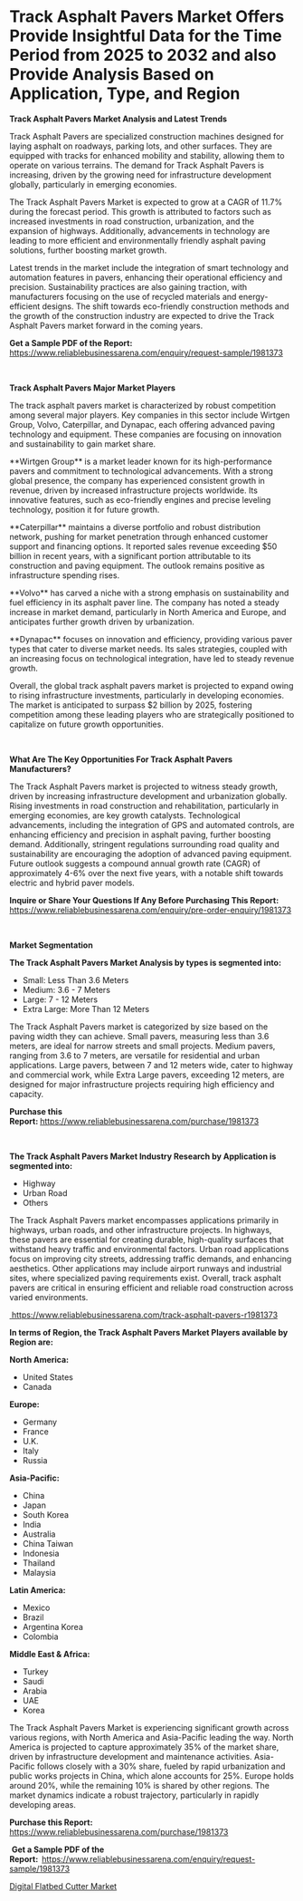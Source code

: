 <p><h1>Track Asphalt Pavers Market Offers Provide Insightful Data for the Time Period from 2025 to 2032 and also Provide Analysis Based on Application, Type, and Region</h1></p><p><strong>Track Asphalt Pavers Market Analysis and Latest Trends</strong></p>
<p><p>Track Asphalt Pavers are specialized construction machines designed for laying asphalt on roadways, parking lots, and other surfaces. They are equipped with tracks for enhanced mobility and stability, allowing them to operate on various terrains. The demand for Track Asphalt Pavers is increasing, driven by the growing need for infrastructure development globally, particularly in emerging economies.</p><p>The Track Asphalt Pavers Market is expected to grow at a CAGR of 11.7% during the forecast period. This growth is attributed to factors such as increased investments in road construction, urbanization, and the expansion of highways. Additionally, advancements in technology are leading to more efficient and environmentally friendly asphalt paving solutions, further boosting market growth.</p><p>Latest trends in the market include the integration of smart technology and automation features in pavers, enhancing their operational efficiency and precision. Sustainability practices are also gaining traction, with manufacturers focusing on the use of recycled materials and energy-efficient designs. The shift towards eco-friendly construction methods and the growth of the construction industry are expected to drive the Track Asphalt Pavers market forward in the coming years.</p></p>
<p><strong>Get a Sample PDF of the Report:&nbsp;</strong> <a href="https://www.reliablebusinessarena.com/enquiry/request-sample/1981373?utm_campaign=3183&utm_medium=2&utm_source=Github&utm_content=ia&utm_term=10042025&utm_id=track-asphalt-pavers">https://www.reliablebusinessarena.com/enquiry/request-sample/1981373</a></p>
<p>&nbsp;</p>
<p><strong>Track Asphalt Pavers Major Market Players</strong></p>
<p><p>The track asphalt pavers market is characterized by robust competition among several major players. Key companies in this sector include Wirtgen Group, Volvo, Caterpillar, and Dynapac, each offering advanced paving technology and equipment. These companies are focusing on innovation and sustainability to gain market share.</p><p>**Wirtgen Group** is a market leader known for its high-performance pavers and commitment to technological advancements. With a strong global presence, the company has experienced consistent growth in revenue, driven by increased infrastructure projects worldwide. Its innovative features, such as eco-friendly engines and precise leveling technology, position it for future growth.</p><p>**Caterpillar** maintains a diverse portfolio and robust distribution network, pushing for market penetration through enhanced customer support and financing options. It reported sales revenue exceeding $50 billion in recent years, with a significant portion attributable to its construction and paving equipment. The outlook remains positive as infrastructure spending rises.</p><p>**Volvo** has carved a niche with a strong emphasis on sustainability and fuel efficiency in its asphalt paver line. The company has noted a steady increase in market demand, particularly in North America and Europe, and anticipates further growth driven by urbanization.</p><p>**Dynapac** focuses on innovation and efficiency, providing various paver types that cater to diverse market needs. Its sales strategies, coupled with an increasing focus on technological integration, have led to steady revenue growth.</p><p>Overall, the global track asphalt pavers market is projected to expand owing to rising infrastructure investments, particularly in developing economies. The market is anticipated to surpass $2 billion by 2025, fostering competition among these leading players who are strategically positioned to capitalize on future growth opportunities.</p></p>
<p>&nbsp;</p>
<p><strong>What Are The Key Opportunities For Track Asphalt Pavers Manufacturers?</strong></p>
<p><p>The Track Asphalt Pavers market is projected to witness steady growth, driven by increasing infrastructure development and urbanization globally. Rising investments in road construction and rehabilitation, particularly in emerging economies, are key growth catalysts. Technological advancements, including the integration of GPS and automated controls, are enhancing efficiency and precision in asphalt paving, further boosting demand. Additionally, stringent regulations surrounding road quality and sustainability are encouraging the adoption of advanced paving equipment. Future outlook suggests a compound annual growth rate (CAGR) of approximately 4-6% over the next five years, with a notable shift towards electric and hybrid paver models.</p></p>
<p><strong>Inquire or Share Your Questions If Any Before Purchasing This Report:</strong> <a href="https://www.reliablebusinessarena.com/enquiry/pre-order-enquiry/1981373?utm_campaign=3183&utm_medium=2&utm_source=Github&utm_content=ia&utm_term=10042025&utm_id=track-asphalt-pavers">https://www.reliablebusinessarena.com/enquiry/pre-order-enquiry/1981373</a></p>
<p>&nbsp;</p>
<p><strong>Market Segmentation</strong></p>
<p><strong>The Track Asphalt Pavers Market Analysis by types is segmented into:</strong></p>
<p><ul><li>Small: Less Than 3.6 Meters</li><li>Medium: 3.6 - 7 Meters</li><li>Large: 7 - 12 Meters</li><li>Extra Large: More Than 12 Meters</li></ul></p>
<p><p>The Track Asphalt Pavers market is categorized by size based on the paving width they can achieve. Small pavers, measuring less than 3.6 meters, are ideal for narrow streets and small projects. Medium pavers, ranging from 3.6 to 7 meters, are versatile for residential and urban applications. Large pavers, between 7 and 12 meters wide, cater to highway and commercial work, while Extra Large pavers, exceeding 12 meters, are designed for major infrastructure projects requiring high efficiency and capacity.</p></p>
<p><strong>Purchase this Report:&nbsp;</strong><a href="https://www.reliablebusinessarena.com/purchase/1981373?utm_campaign=3183&utm_medium=2&utm_source=Github&utm_content=ia&utm_term=10042025&utm_id=track-asphalt-pavers">https://www.reliablebusinessarena.com/purchase/1981373</a></p>
<p>&nbsp;</p>
<p><strong>The Track Asphalt Pavers Market Industry Research by Application is segmented into:</strong></p>
<p><ul><li>Highway</li><li>Urban Road</li><li>Others</li></ul></p>
<p><p>The Track Asphalt Pavers market encompasses applications primarily in highways, urban roads, and other infrastructure projects. In highways, these pavers are essential for creating durable, high-quality surfaces that withstand heavy traffic and environmental factors. Urban road applications focus on improving city streets, addressing traffic demands, and enhancing aesthetics. Other applications may include airport runways and industrial sites, where specialized paving requirements exist. Overall, track asphalt pavers are critical in ensuring efficient and reliable road construction across varied environments.</p></p>
<p><a href="https://www.reliablebusinessarena.com/track-asphalt-pavers-r1981373?utm_campaign=3183&utm_medium=2&utm_source=Github&utm_content=ia&utm_term=10042025&utm_id=track-asphalt-pavers">&nbsp;https://www.reliablebusinessarena.com/track-asphalt-pavers-r1981373</a></p>
<p><strong>In terms of Region, the Track Asphalt Pavers Market Players available by Region are:</strong></p>
<p>
    <p> <strong> North America: </strong>
        <ul>
            <li>United States</li>
            <li>Canada</li>
        </ul>
        </p> 
    <p> <strong> Europe: </strong>
        <ul>
            <li>Germany</li>
            <li>France</li>
            <li>U.K.</li>
            <li>Italy</li>
            <li>Russia</li>
        </ul>
        </p> 
    <p> <strong> Asia-Pacific: </strong>
        <ul>
            <li>China</li>
            <li>Japan</li>
            <li>South Korea</li>
            <li>India</li>
            <li>Australia</li>
            <li>China Taiwan</li>
            <li>Indonesia</li>
            <li>Thailand</li>
            <li>Malaysia</li>
        </ul>
        </p> 
    <p> <strong> Latin America: </strong>
        <ul>
            <li>Mexico</li>
            <li>Brazil</li>
            <li>Argentina Korea</li>
            <li>Colombia</li>
        </ul>
        </p> 
    <p> <strong> Middle East & Africa: </strong>
        <ul>
            <li>Turkey</li>
            <li>Saudi</li>
            <li>Arabia</li>
            <li>UAE</li>
            <li>Korea</li>
        </ul>
    </p>
    </p>
<p><p>The Track Asphalt Pavers Market is experiencing significant growth across various regions, with North America and Asia-Pacific leading the way. North America is projected to capture approximately 35% of the market share, driven by infrastructure development and maintenance activities. Asia-Pacific follows closely with a 30% share, fueled by rapid urbanization and public works projects in China, which alone accounts for 25%. Europe holds around 20%, while the remaining 10% is shared by other regions. The market dynamics indicate a robust trajectory, particularly in rapidly developing areas.</p></p>
<p><strong>Purchase this Report: </strong><a href="https://www.reliablebusinessarena.com/purchase/1981373?utm_campaign=3183&utm_medium=2&utm_source=Github&utm_content=ia&utm_term=10042025&utm_id=track-asphalt-pavers">https://www.reliablebusinessarena.com/purchase/1981373</a></p>
<p>&nbsp;<strong>Get a Sample PDF of the Report:&nbsp;&nbsp;</strong><a href="https://www.reliablebusinessarena.com/enquiry/request-sample/1981373?utm_campaign=3183&utm_medium=2&utm_source=Github&utm_content=ia&utm_term=10042025&utm_id=track-asphalt-pavers">https://www.reliablebusinessarena.com/enquiry/request-sample/1981373</a></p>
<p><strong></strong></p>
<p><p><a href="https://github.com/zalubakoraka/Market-Research-Report-List-1/blob/main/digital-flatbed-cutter-market.md?utm_campaign=3183&utm_medium=2&utm_source=Github&utm_content=ia&utm_term=10042025&utm_id=track-asphalt-pavers">Digital Flatbed Cutter Market</a></p></p>